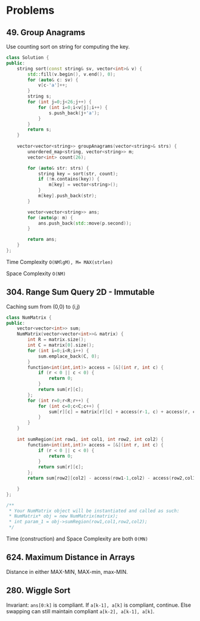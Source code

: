 # Problems

## 49. Group Anagrams

Use counting sort on string for computing the key.

```cpp
class Solution {
public:
    string sort(const string& sv, vector<int>& v) {
        std::fill(v.begin(), v.end(), 0);
        for (auto& c: sv) {
            v[c-'a']++;
        }
        string s;
        for (int j=0;j<26;j++) {
            for (int i=0;i<v[j];i++) {
                s.push_back(j+'a');
            }
        }
        return s;
    }
    
    vector<vector<string>> groupAnagrams(vector<string>& strs) {
        unordered_map<string, vector<string>> m;
        vector<int> count(26);

        for (auto& str: strs) {
            string key = sort(str, count);
            if (!m.contains(key)) {
                m[key] = vector<string>();
            } 
            m[key].push_back(str);
        }

        vector<vector<string>> ans;  
        for (auto&p: m) {
            ans.push_back(std::move(p.second));
        }

        return ans;
    }
};
```

Time Complexity `O(NMlgM), M= MAX(strlen)`

Space Complexity `O(NM)`

## 304. Range Sum Query 2D - Immutable

Caching sum from (0,0) to (i,j)

```cpp
class NumMatrix {
public:
    vector<vector<int>> sum;
    NumMatrix(vector<vector<int>>& matrix) {
        int R = matrix.size();
        int C = matrix[0].size();
        for (int i=0;i<R;i++) {
            sum.emplace_back(C, 0);
        }
        function<int(int,int)> access = [&](int r, int c) {
            if (r < 0 || c < 0) {
                return 0;
            }
            return sum[r][c];
        };
        for (int r=0;r<R;r++) {
            for (int c=0;c<C;c++) {
                sum[r][c] = matrix[r][c] + access(r-1, c) + access(r, c-1) - access(r-1,c-1);
            }
        }
    }
    
    int sumRegion(int row1, int col1, int row2, int col2) {
        function<int(int,int)> access = [&](int r, int c) {
            if (r < 0 || c < 0) {
                return 0;
            }
            return sum[r][c];
        }; 
        return sum[row2][col2] - access(row1-1,col2) - access(row2,col1-1) + access(row1-1,col1-1);

    }
};

/**
 * Your NumMatrix object will be instantiated and called as such:
 * NumMatrix* obj = new NumMatrix(matrix);
 * int param_1 = obj->sumRegion(row1,col1,row2,col2);
 */
```

Time (construction) and Space Complexity are both `O(MN)`

## 624. Maximum Distance in Arrays
Distance in either MAX-MIN, MAX-min, max-MIN.
## 280. Wiggle Sort
Invariant: `ans[0:k]` is compliant. If `a[k-1], a[k]` is compliant, continue. Else swapping can still maintain compliant `a[k-2], a[k-1], a[k]`.
